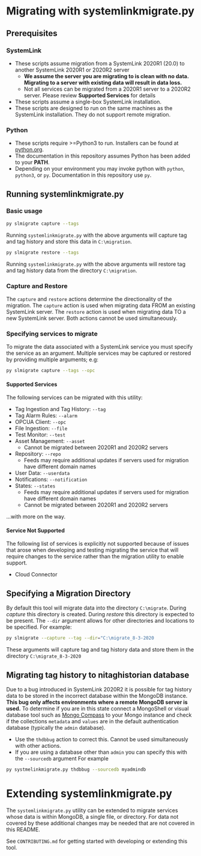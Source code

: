 # Migrating with systemlinkmigrate.py

## Prerequisites 
### SystemLink
- These scripts assume migration from a SystemLink 2020R1 (20.0) to another SystemLink 2020R1 or 2020R2 server 
    - **We assume the server you are migrating to is clean with no data. Migrating to a server with existing data will result in data loss.**
    - Not all services can be migrated from a 2020R1 server to a 2020R2 server. Please review **Supported Services** for details
- These scripts assume a single-box SystemLink installation. 
- These scripts are designed to run on the same machines as the SystemLink installation. They do not support remote migration.

### Python
- These scripts require >=Python3 to run. Installers can be found at [python.org](https://www.python.org/downloads/).
- The documentation in this repository assumes Python has been added to your **PATH**. 
- Depending on your environment you may invoke python with `python`, `python3`, or `py`. Documentation in this repository use `py`. 

## Running systemlinkmigrate.py
### Basic usage

```bash
py slmigrate capture --tags
```
Running `systemlinkmigrate.py` with the above arguments will capture tag and tag history and store this data in `C:\migration`. 

```bash
py slmigrate restore --tags
```

Running `systemlinkmigrate.py` with the above arguments will restore tag and tag history data from the directory `C:\migration`.

### Capture and Restore
The `capture` and `restore` actions determine the directionality of the migration. The `capture` action is used when migrating data FROM an existing SystemLink server. The `restore` action is used when migrating data TO a new SystemLink server. Both actions cannot be used simultaneously. 

### Specifying services to migrate
To migrate the data associated with a SystemLink service you must specify the service as an argument. Multiple services may be captured or restored by providing multiple arguments; e.g:

```bash
py slmigrate capture --tags --opc
```

#### Supported Services
The following services can be migrated with this utility:

- Tag Ingestion and Tag History: `--tag`
- Tag Alarm Rules: `--alarm`
- OPCUA Client: `--opc`
- File Ingestion: `--file`
- Test Monitor: `--test`
- Asset Management: `--asset`
    - Cannot be migrated between 2020R1 and 2020R2 servers
- Repository: `--repo`
    - Feeds may require additional updates if servers used for migration have different domain names
- User Data: `--userdata`
- Notifications: `--notification`
- States: `--states`
    - Feeds may require additional updates if servers used for migration have different domain names
    - Cannot be migrated between 2020R1 and 2020R2 servers

...with more on the way.

#### Service Not Supported
The following list of services is explicitly not supported because of issues that arose when developing and testing migrating the service that will require changes to the service rather than the migration utility to enable support. 
- Cloud Connector

## Specifying a Migration Directory
By default this tool will migrate data into the directory `C:\migrate`. During *capture* this directory is created. During *restore* this directory is expected to be present. The `--dir` argument allows for other directories and locations to be specified. For example:
```bash
py slmigrate --capture --tag --dir="C:\migrate_8-3-2020
````
These arguments will capture tag and tag history data and store them in the directory `C:\migrate_8-3-2020`

## Migrating tag history to nitaghistorian database
Due to a bug introduced in SystemLink 2020R2 it is possible for tag history data to be stored in the incorrect database within the MongoDB instance. **This bug only affects environments where a remote MongoDB server is used.** To determine if you are in this state connect a MongoShell or visual database tool such as [Mongo Compass](https://www.mongodb.com/products/compass) to your Mongo instance and check if the collections `metadata` and `values` are in the default authentication database (typically the `admin` database).
- Use the `thdbbug` action to correct this. Cannot be used simultaneously with other actions. 
- If you are using a database other than `admin` you can specify this with the `--sourcedb` argument For example
```bash
py systmelinkmigrate.py thdbbug --sourcedb myadmindb
```

# Extending systemlinkmigrate.py
The `systemlinkmigrate.py` utility can be extended to migrate services whose data is within MongoDB, a single file, or directory. For data not covered by these additional changes may be needed that are not covered in this README. 

See `CONTRIBUTING.md` for getting started with developing or extending this tool.
